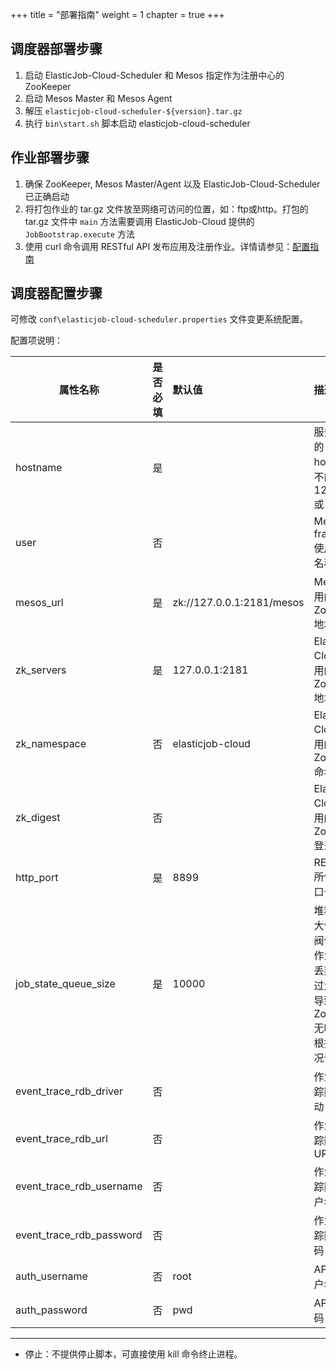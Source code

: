 +++ title = "部署指南"
weight = 1 chapter = true +++

## 调度器部署步骤

1. 启动 ElasticJob-Cloud-Scheduler 和 Mesos 指定作为注册中心的 ZooKeeper
1. 启动 Mesos Master 和 Mesos Agent
1. 解压 `elasticjob-cloud-scheduler-${version}.tar.gz`
1. 执行 `bin\start.sh` 脚本启动 elasticjob-cloud-scheduler

## 作业部署步骤

1. 确保 ZooKeeper, Mesos Master/Agent 以及 ElasticJob-Cloud-Scheduler 已正确启动
1. 将打包作业的 tar.gz 文件放至网络可访问的位置，如：ftp或http。打包的 tar.gz 文件中 `main` 方法需要调用 ElasticJob-Cloud 提供的 `JobBootstrap.execute` 方法
1. 使用 curl 命令调用 RESTful API 发布应用及注册作业。详情请参见：[配置指南](/cn/user-manual/elasticjob-cloud/configuration)

## 调度器配置步骤

可修改 `conf\elasticjob-cloud-scheduler.properties` 文件变更系统配置。

配置项说明：

| 属性名称                  | 是否必填 | 默认值                     | 描述                                                                                       |
| ------------------------ |:------- |:------------------------- |:------------------------------------------------------------------------------------------ |
| hostname                 | 是      |                           | 服务器真实的 IP 或 hostname，不能是 127.0.0.1 或 localhost                                    |
| user                     | 否      |                           | Mesos framework 使用的用户名称                                                               |
| mesos_url                | 是      | zk://127.0.0.1:2181/mesos | Mesos 所使用的 ZooKeeper 地址                                                                |
| zk_servers               | 是      | 127.0.0.1:2181            | ElasticJob-Cloud 所使用的 ZooKeeper 地址                                                     |
| zk_namespace             | 否      | elasticjob-cloud          | ElasticJob-Cloud 所使用的 ZooKeeper 命名空间                                                  |
| zk_digest                | 否      |                           | ElasticJob-Cloud 所使用的 ZooKeeper 登录凭证                                                  |
| http_port                | 是      | 8899                      | RESTful API 所使用的端口号                                                                    |
| job_state_queue_size     | 是      | 10000                     | 堆积作业最大值, 超过此阀值的堆积作业将直接丢弃。阀值过大可能会导致 ZooKeeper 无响应，应根据实测情况调整 |
| event_trace_rdb_driver   | 否      |                           | 作业事件追踪数据库驱动                                                                         |
| event_trace_rdb_url      | 否      |                           | 作业事件追踪数据库 URL                                                                         |
| event_trace_rdb_username | 否      |                           | 作业事件追踪数据库用户名                                                                       |
| event_trace_rdb_password | 否      |                           | 作业事件追踪数据库密码                                                                         |
| auth_username            | 否      | root                      | API 鉴权用户名                                                                               |
| auth_password            | 否      | pwd                       | API 鉴权密码                                                                                 |

***

* 停止：不提供停止脚本，可直接使用 kill 命令终止进程。